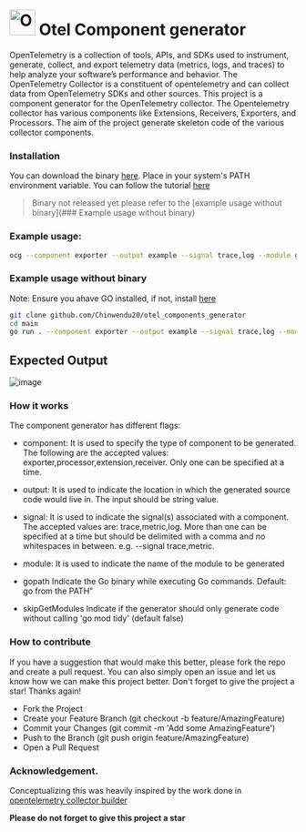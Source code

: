 # <img src="https://opentelemetry.io/img/logos/opentelemetry-logo-nav.png" alt="OpenTelemetry Icon" width="45" height=""> Otel Component generator

OpenTelemetry is a collection of tools, APIs, and SDKs used to instrument, generate, collect, and export telemetry data (metrics, logs, and traces) to help analyze your software’s performance and behavior.  The OpenTelemetry Collector is a constituent of opentelemetry and  can collect data from OpenTelemetry SDKs and other sources. This project is a component generator for the OpenTelemetry collector. The Opentelemetry collector has various components like Extensions, Receivers, Exporters, and Processors. The aim of the project generate skeleton code of the various collector components.

### Installation

You can download the binary [here](#). Place in your system's PATH environment variable. You can follow the tutorial [here](https://chlee.co/how-to-setup-environment-variables-for-windows-mac-and-linux/)

> Binary not released yet please refer to the [example usage without binary](### Example usage without binary)

### Example usage:

```bash
ocg --component exporter --output example --signal trace,log --module github.com/user/sample
```

### Example usage without binary
Note: Ensure you ahave GO installed, if not, install [here](https://go.dev/dl/)
 
```bash
git clone github.com/Chinwendu20/otel_components_generator
cd main
go run . --component exporter --output example --signal trace,log --module github.com/user/sample
```
## Expected Output

![image](https://user-images.githubusercontent.com/59079323/220575176-67298b97-37a6-4e6b-b9f4-798cc42c9cbf.png)


### How it works

The component generator has different flags:

- component:
It is used to specify the type of component to be generated. The following are the accepted values: exporter,processor,extension,receiver. Only one can be specified at a time.

- output:
It is used to indicate the location in which the generated source code would live in. The input should be string value.

- signal:
It is used to indicate the signal(s) associated with a component. The accepted values are: trace,metric,log. More than one can be specified at a time but should be delimited with a comma and no whitespaces in between. e.g. --signal trace,metric.

- module:
It is used to indicate the name of the module to be generated

- gopath
Indicate the Go binary while executing Go commands. Default: go from the PATH"

- skipGetModules
Indicate if the generator should only generate code without calling 'go mod tidy' (default false)

### How to contribute

If you have a suggestion that would make this better, please fork the repo and create a pull request. You can also simply open an issue and let us know how we can make this project better. Don't forget to give the project a star! Thanks again!

- Fork the Project
- Create your Feature Branch (git checkout -b feature/AmazingFeature)
- Commit your Changes (git commit -m 'Add some AmazingFeature')
- Push to the Branch (git push origin feature/AmazingFeature)
- Open a Pull Request

### Acknowledgement.

Conceptualizing this was heavily inspired by the work done in [opentelemetry collector builder](https://github.com/open-telemetry/opentelemetry-collector/tree/main/cmd/builder)


**Please do not forget to give this project a star**

